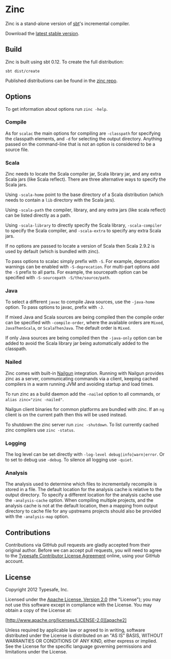 Zinc
====

Zinc is a stand-alone version of [sbt]'s incremental compiler.

Download the [latest stable version][download].

[sbt]: http://github.com/sbt/sbt
[download]: http://repo.typesafe.com/typesafe/zinc/com/typesafe/zinc/dist/0.2.4/zinc-0.2.4.tgz


Build
-----

Zinc is built using sbt 0.12. To create the full distribution:

    sbt dist/create

Published distributions can be found in the [zinc repo].

[zinc repo]: http://repo.typesafe.com/typesafe/zinc/com/typesafe/zinc/dist/


Options
-------

To get information about options run ``zinc -help``.

### Compile

As for ``scalac`` the main options for compiling are ``-classpath`` for
specifying the classpath elements, and ``-d`` for selecting the output
directory. Anything passed on the command-line that is not an option is
considered to be a source file.

### Scala

Zinc needs to locate the Scala compiler jar, Scala library jar, and any extra
Scala jars (like Scala reflect). There are three alternative ways to specify
the Scala jars.

Using ``-scala-home`` point to the base directory of a Scala distribution (which
needs to contain a ``lib`` directory with the Scala jars).

Using ``-scala-path`` the compiler, library, and any extra jars (like scala
reflect) can be listed directly as a path.

Using ``-scala-library`` to directly specify the Scala library, ``-scala-compiler``
to specify the Scala compiler, and ``-scala-extra`` to specify any extra Scala jars.

If no options are passed to locate a version of Scala then Scala 2.9.2 is used
by default (which is bundled with zinc).

To pass options to scalac simply prefix with ``-S``. For example, deprecation
warnings can be enabled with ``-S-deprecation``. For multi-part options add the
``-S`` prefix to all parts. For example, the sourcepath option can be specified
with ``-S-sourcepath -S/the/source/path``.

### Java

To select a different ``javac`` to compile Java sources, use the ``-java-home``
option. To pass options to javac, prefix with ``-J``.

If mixed Java and Scala sources are being compiled then the compile order can be
specified with ``-compile-order``, where the available orders are ``Mixed``,
``JavaThenScala``, or ``ScalaThenJava``. The default order is ``Mixed``.

If only Java sources are being compiled then the ``-java-only`` option can be
added to avoid the Scala library jar being automatically added to the classpath.

### Nailed

Zinc comes with built-in [Nailgun] integration. Running with Nailgun provides
zinc as a server, communicating commands via a client, keeping cached
compilers in a warm running JVM and avoiding startup and load times.

To run zinc as a build daemon add the ``-nailed`` option to all commands, or
``alias zinc="zinc -nailed"``.

Nailgun client binaries for common platforms are bundled with zinc. If an
``ng`` client is on the current path then this will be used instead.

To shutdown the zinc server run ``zinc -shutdown``. To list currently cached
zinc compilers use ``zinc -status``.

[Nailgun]: http://www.martiansoftware.com/nailgun

### Logging

The log level can be set directly with ``-log-level debug|info|warn|error``. Or
to set to debug use ``-debug``. To silence all logging use ``-quiet``.

### Analysis

The analysis used to determine which files to incrementally recompile is stored
in a file. The default location for the analysis cache is relative to the output
directory. To specify a different location for the analysis cache use the
``-analysis-cache`` option. When compiling multiple projects, and the analysis
cache is not at the default location, then a mapping from output directory to
cache file for any upstreams projects should also be provided with the
``-analysis-map`` option.


Contributions
-------------------

Contributions via GitHub pull requests are gladly accepted from their original
author. Before we can accept pull requests, you will need to agree to the
[Typesafe Contributor License Agreement][cla] online, using your GitHub account.

[cla]: http://www.typesafe.com/contribute/cla


License
-------

Copyright 2012 Typesafe, Inc.

Licensed under the [Apache License, Version 2.0][apache2] (the "License"); you
may not use this software except in compliance with the License. You may obtain
a copy of the License at:

[http://www.apache.org/licenses/LICENSE-2.0][apache2]

Unless required by applicable law or agreed to in writing, software distributed
under the License is distributed on an "AS IS" BASIS, WITHOUT WARRANTIES OR
CONDITIONS OF ANY KIND, either express or implied. See the License for the
specific language governing permissions and limitations under the License.

[apache2]: http://www.apache.org/licenses/LICENSE-2.0
